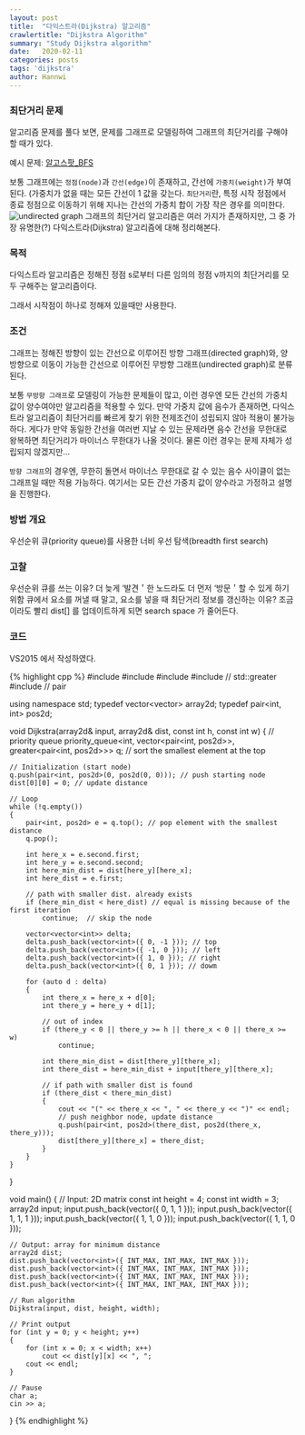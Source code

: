 ```yaml
---
layout: post
title:  "다익스트라(Dijkstra) 알고리즘"
crawlertitle: "Dijkstra Algorithm"
summary: "Study Dijkstra algorithm"
date:   2020-02-11
categories: posts
tags: 'dijkstra'
author: Hannwi
---
```

### 최단거리 문제
알고리즘 문제를 풀다 보면, 문제를 그래프로 모델링하여 그래프의 최단거리를 구해야 할 때가 있다.

예시 문제: [알고스팟_BFS][problem_link]

보통 그래프에는 `정점(node)`과 `간선(edge)`이 존재하고, 간선에 `가중치(weight)`가 부여된다. (가중치가 없을 때는 모든 간선이 1 값을 갖는다.
`최단거리`란, 특정 시작 정점에서 종료 정점으로 이동하기 위해 지나는 간선의 가중치 합이 가장 작은 경우를 의미한다.
![undirected graph](/assets/images/algorithm/dijkstra/undirected_graph.png, "Optional title")
그래프의 최단거리 알고리즘은 여러 가지가 존재하지만, 그 중 가장 유명한(?) 다익스트라(Dijkstra) 알고리즘에 대해 정리해본다.

### 목적
다익스트라 알고리즘은 정해진 정점 s로부터 다른 임의의 정점 v까지의 최단거리를 모두 구해주는 알고리즘이다.

그래서 시작점이 하나로 정해져 있을때만 사용한다.

### 조건
그래프는 정해진 방향이 있는 간선으로 이루어진 방향 그래프(directed graph)와, 양 방향으로 이동이 가능한 간선으로 이루어진 무방향 그래프(undirected graph)로 분류된다. 

보통 `무방향 그래프`로 모델링이 가능한 문제들이 많고, 이런 경우엔 모든 간선의 가중치 값이 양수여야만 알고리즘을 적용할 수 있다. 만약 가중치 값에 음수가 존재하면, 다익스트라 알고리즘이 최단거리를 빠르게 찾기 위한 전제조건이 성립되지 않아 적용이 불가능하다. 게다가 만약 동일한 간선을 여러번 지날 수 있는 문제라면 음수 간선을 무한대로 왕복하면 최단거리가 마이너스 무한대가 나올 것이다. 물론 이런 경우는 문제 자체가 성립되지 않겠지만...

`방향 그래프`의 경우엔, 무한히 돌면서 마이너스 무한대로 갈 수 있는 음수 사이클이 없는 그래프일 때만 적용 가능하다.
여기서는 모든 간선 가중치 값이 양수라고 가정하고 설명을 진행한다.

### 방법 개요
우선순위 큐(priority queue)를 사용한 너비 우선 탐색(breadth first search)

### 고찰
우선순위 큐를 쓰는 이유?
	더 늦게 ‘발견＇한 노드라도 더 먼저 ‘방문＇할 수 있게 하기 위함
큐에서 요소를 꺼낼 때 말고, 요소를 넣을 때 최단거리 정보를 갱신하는 이유?
	조금이라도 빨리 dist[] 를 업데이트하게 되면 search space 가 줄어든다.



### 코드
VS2015 에서 작성하였다.

{% highlight cpp %}
#include <iostream>
#include <queue>
#include <vector>
#include <functional>	// std::greater
#include <utility>		// pair

using namespace std;
typedef vector<vector<int>> array2d;
typedef pair<int, int> pos2d;

void Dijkstra(array2d& input, array2d& dist, const int h, const int w)
{
	// priority queue
	priority_queue<int, vector<pair<int, pos2d>>, greater<pair<int, pos2d>>> q; // sort the smallest element at the top

	// Initialization (start node)
	q.push(pair<int, pos2d>(0, pos2d(0, 0))); // push starting node
	dist[0][0] = 0; // update distance

	// Loop
	while (!q.empty())
	{
		pair<int, pos2d> e = q.top(); // pop element with the smallest distance
		q.pop();

		int here_x = e.second.first;
		int here_y = e.second.second;
		int here_min_dist = dist[here_y][here_x];
		int here_dist = e.first;

		// path with smaller dist. already exists
		if (here_min_dist < here_dist) // equal is missing because of the first iteration
			continue;  // skip the node

		vector<vector<int>> delta;
		delta.push_back(vector<int>({ 0, -1 })); // top
		delta.push_back(vector<int>({ -1, 0 })); // left
		delta.push_back(vector<int>({ 1, 0 })); // right
		delta.push_back(vector<int>({ 0, 1 })); // dowm

		for (auto d : delta)
		{
			int there_x = here_x + d[0];
			int there_y = here_y + d[1];

			// out of index
			if (there_y < 0 || there_y >= h || there_x < 0 || there_x >= w)
				continue;

			int there_min_dist = dist[there_y][there_x];
			int there_dist = here_min_dist + input[there_y][there_x];

			// if path with smaller dist is found
			if (there_dist < there_min_dist)
			{
				cout << "(" << there_x << ", " << there_y << ")" << endl;
				// push neighbor node, update distance
				q.push(pair<int, pos2d>(there_dist, pos2d(there_x, there_y)));
				dist[there_y][there_x] = there_dist;
			}
		}
	}
}

void main()
{
	// Input: 2D matrix
	const int height = 4;
	const int width = 3;
	array2d input;
	input.push_back(vector<int>({ 0, 1, 1 }));
	input.push_back(vector<int>({ 1, 1, 1 }));
	input.push_back(vector<int>({ 1, 1, 0 }));
	input.push_back(vector<int>({ 1, 1, 0 }));

	// Output: array for minimum distance
	array2d dist;
	dist.push_back(vector<int>({ INT_MAX, INT_MAX, INT_MAX }));
	dist.push_back(vector<int>({ INT_MAX, INT_MAX, INT_MAX }));
	dist.push_back(vector<int>({ INT_MAX, INT_MAX, INT_MAX }));
	dist.push_back(vector<int>({ INT_MAX, INT_MAX, INT_MAX }));

	// Run algorithm
	Dijkstra(input, dist, height, width);

	// Print output
	for (int y = 0; y < height; y++)
	{
		for (int x = 0; x < width; x++)
			cout << dist[y][x] << ", ";
		cout << endl;
	}

	// Pause
	char a;
	cin >> a;
}
{% endhighlight %}

[problem_link]: https://algospot.com/judge/problem/read/BOJ
